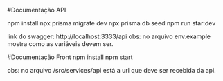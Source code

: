 #Documentação API

  npm install
  npx prisma migrate dev
  npx prisma db seed
  npm run star:dev

  link do swagger: http://localhost:3333/api
  obs: no arquivo env.example mostra como as variáveis devem ser.

#Documentação Front
  npm install
  npm start

  obs: no arquivo /src/services/api está a url que deve ser recebida da api.
